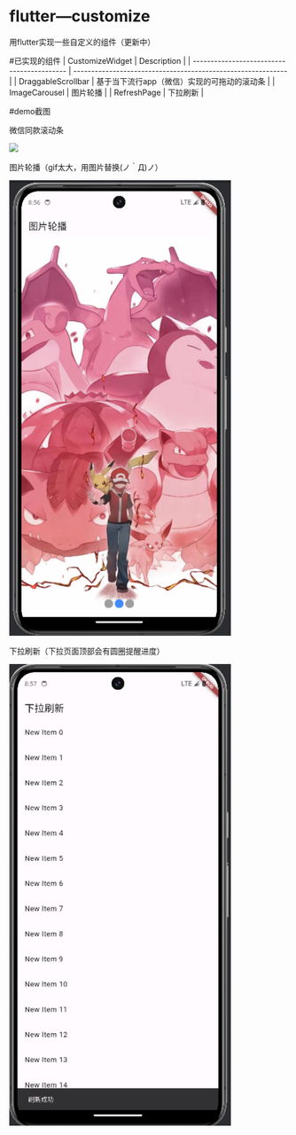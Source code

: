 # flutter—customize

用flutter实现一些自定义的组件（更新中）


#已实现的组件
| CustomizeWidget                            | Description                                                  |
| ------------------------------------------ | ------------------------------------------------------------ |
| DraggableScrollbar                         | 基于当下流行app（微信）实现的可拖动的滚动条                   |
| ImageCarousel                              | 图片轮播                                                     |
| RefreshPage                                | 下拉刷新                                                     |

#demo截图



微信同款滚动条

<img src="./demo/DraggableScrollbar.gif" width="600"/>


图片轮播（gif太大，用图片替换(ノ｀Д)ノ）

<img src="./demo/imagecarousel.png" width="400">

下拉刷新（下拉页面顶部会有圆圈提醒进度）

<img src="./demo/refresh.png" width="400">
